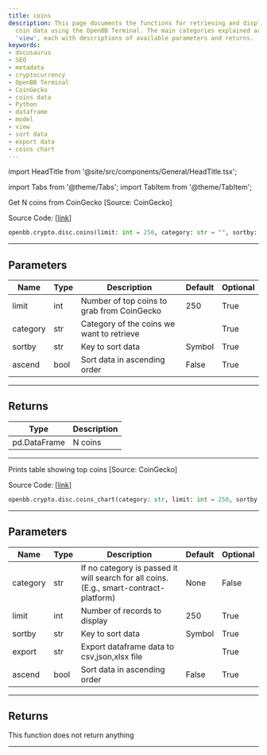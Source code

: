 ```yaml
---
title: coins
description: This page documents the functions for retrieving and displaying cryptocurrency
  coin data using the OpenBB Terminal. The main categories explained are 'model' and
  'view', each with descriptions of available parameters and returns.
keywords:
- docusaurus
- SEO
- metadata
- cryptocurrency
- OpenBB Terminal
- CoinGecko
- coins data
- Python
- dataframe
- model
- view
- sort data
- export data
- coins chart
---
```


import HeadTitle from '@site/src/components/General/HeadTitle.tsx';

<HeadTitle title="coins - Disc - Crypto - Reference | OpenBB SDK Docs" />

import Tabs from '@theme/Tabs';
import TabItem from '@theme/TabItem';

<Tabs>
<TabItem value="model" label="Model" default>

Get N coins from CoinGecko [Source: CoinGecko]

Source Code: [[link](https://github.com/OpenBB-finance/OpenBBTerminal/tree/main/openbb_terminal/cryptocurrency/discovery/pycoingecko_model.py#L128)]

```python
openbb.crypto.disc.coins(limit: int = 250, category: str = "", sortby: str = "Symbol", ascend: bool = False)
```

---

## Parameters

| Name | Type | Description | Default | Optional |
| ---- | ---- | ----------- | ------- | -------- |
| limit | int | Number of top coins to grab from CoinGecko | 250 | True |
| category | str | Category of the coins we want to retrieve |  | True |
| sortby | str | Key to sort data | Symbol | True |
| ascend | bool | Sort data in ascending order | False | True |


---

## Returns

| Type | Description |
| ---- | ----------- |
| pd.DataFrame | N coins |
---

</TabItem>
<TabItem value="view" label="Chart">

Prints table showing top coins [Source: CoinGecko]

Source Code: [[link](https://github.com/OpenBB-finance/OpenBBTerminal/tree/main/openbb_terminal/cryptocurrency/discovery/pycoingecko_view.py#L35)]

```python
openbb.crypto.disc.coins_chart(category: str, limit: int = 250, sortby: str = "Symbol", export: str = "", ascend: bool = False)
```

---

## Parameters

| Name | Type | Description | Default | Optional |
| ---- | ---- | ----------- | ------- | -------- |
| category | str | If no category is passed it will search for all coins. (E.g., smart-contract-platform) | None | False |
| limit | int | Number of records to display | 250 | True |
| sortby | str | Key to sort data | Symbol | True |
| export | str | Export dataframe data to csv,json,xlsx file |  | True |
| ascend | bool | Sort data in ascending order | False | True |


---

## Returns

This function does not return anything

---

</TabItem>
</Tabs>
